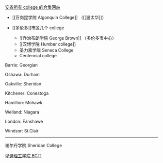 [安省所有 college 的合集网站](https://ontariocolleges.ca/en/programs)


- [[亚岗昆学院 Algonquin College]] （[[渥太华]]）

- [[多伦多]]市区几个 college
	- [[乔治布朗学院 George Brown]] （多伦多市中心）
	- [[汉博学院 Humber college]] 
	- 圣力嘉学院 Seneca College 
	- Centennial college

Barrie: Georgian

Oshawa: Durham

Oakville: Sheridan

Kitchener: Conestoga

Hamilton: Mohawk

Welland: Niagara

London: Fanshawe

Windsor: St.Clair



---


谢尔丹学院 Sheridan College

[卑诗理工学院 BCIT](https://www.bcit.ca/)



